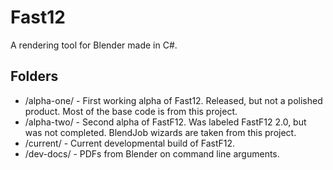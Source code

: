 Fast12
=============
A rendering tool for Blender made in C#.

Folders
-------
* /alpha-one/ - First working alpha of Fast12. Released, but not a polished product. Most of the base code is from this project.
* /alpha-two/ - Second alpha of FastF12. Was labeled FastF12 2.0, but was not completed. BlendJob wizards are taken from this project.
* /current/ - Current developmental build of FastF12. 
* /dev-docs/ - PDFs from Blender on command line arguments. 